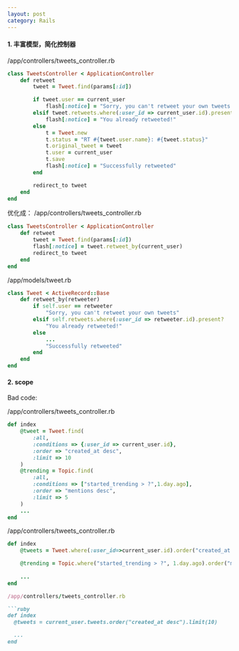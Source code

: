 ```yaml
---
layout: post
category: Rails
---
```

#### 1. 丰富模型，简化控制器

/app/controllers/tweets_controller.rb

```ruby
class TweetsController < ApplicationController
	def retweet
		tweet = Tweet.find(params[:id])

		if tweet.user == current_user
			flash[:notice] = "Sorry, you can't retweet your own tweets."
		elsif tweet.retweets.where(:user_id => current_user.id).present?
			flash[:notice] = "You already retweeted!"
		else
			t = Tweet.new
			t.status = "RT #{tweet.user.name}: #{tweet.status}"
			t.original_tweet = tweet
			t.user = current_user
			t.save
			flash[:notice] = "Successfully retweeted"
		end

		redirect_to tweet
	end
end
```
优化成：
/app/controllers/tweets_controller.rb

```ruby
class TweetsController < ApplicationController
	def retweet
		tweet = Tweet.find(params[:id])
		flash[:notice] = tweet.retweet_by(current_user)
		redirect_to tweet
	end
end
```

/app/models/tweet.rb

```ruby
class Tweet < ActiveRecord::Base
	def retweet_by(retweeter)
		if self.user == retweeter
			"Sorry, you can't retweet your own tweets"
		elsif self.retweets.where(:user_id => retweeter.id).present?
			"You already retweeted!"
		else
			...
			"Successfully retweeted"
		end
	end
end
```

#### 2. scope

Bad code:

/app/controllers/tweets_controller.rb

```ruby
def index
	@tweet = Tweet.find(
		:all,
		:conditions => {:user_id => current_user.id},
		:order => "created_at desc",
		:limit => 10
	)
	@trending = Topic.find(
		:all,
		:conditions => ["started_trending > ?",1.day.ago],
		:order => "mentions desc",
		:limit => 5
	)
	...
end
```

/app/controllers/tweets_controller.rb

```ruby
def index
	@tweets = Tweet.where(:user_id=>current_user.id).order("created_at desc").limit(10)

	@trending = Topic.where("started_trending > ?", 1.day.ago).order("mentions desc").limit(5)
	
	...
end

/app/controllers/tweets_controller.rb

```ruby
def index
  @tweets = current_user.tweets.order("created_at desc").limit(10)

  ...
end
```